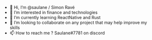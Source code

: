 - 👋 Hi, I’m @saulane / Simon Ravé
- 👀 I’m interested in finance and technologies
- 🌱 I’m currently learning ReactNative and Rust
- 💞️ I’m looking to collaborate on any project that may help improve my skills 
- 📫 How to reach me ? Saulane#7781 on discord
